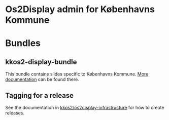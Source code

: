 Os2Display admin for Københavns Kommune
===

# Bundles
## kkos2-display-bundle
This bundle contains slides specific to Københavns Kommune. [More documentation](src/kkos2-display-bundle/README.md) can be found there.

## Tagging for a release
See the documentation in [kkos2/os2display-infrastructure](https://github.com/kkos2/os2display-infrastructure/blob/master/documentation/building-a-release.md) for how to create releases.